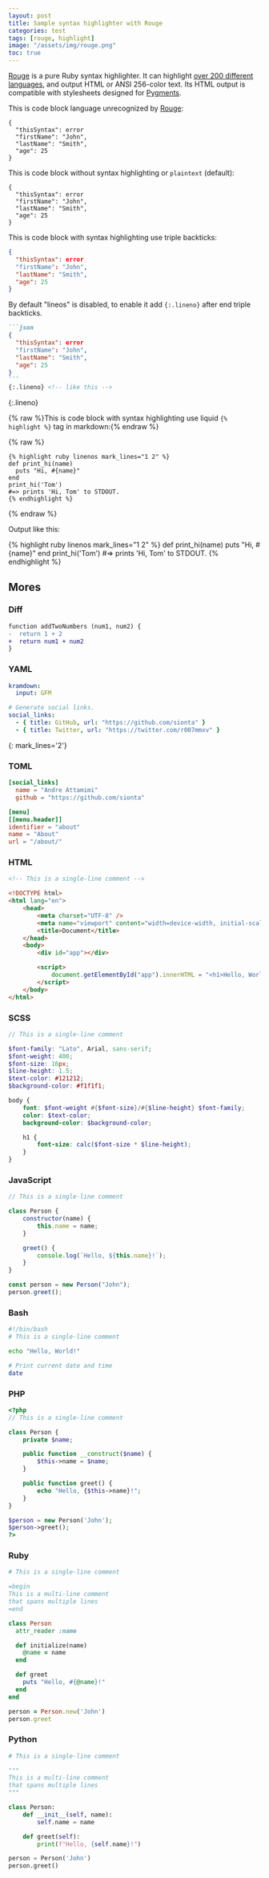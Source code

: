 ```yaml
---
layout: post
title: Sample syntax highlighter with Rouge
categories: test
tags: [rouge, highlight]
image: "/assets/img/rouge.png"
toc: true
---
```


[Rouge][rouge] is a pure Ruby syntax highlighter. It can highlight
[over 200 different languages][languages-doc], and output HTML
or ANSI 256-color text. Its HTML output is compatible with
stylesheets designed for [Pygments][pygments].

This is code block language unrecognized by [Rouge][rouge]:

```unknown
{
  "thisSyntax": error
  "firstName": "John",
  "lastName": "Smith",
  "age": 25
}
```

This is code block without syntax highlighting or `plaintext` (default):

```plaintext
{
  "thisSyntax": error
  "firstName": "John",
  "lastName": "Smith",
  "age": 25
}
```

This is code block with syntax highlighting use triple backticks:

```json
{
  "thisSyntax": error
  "firstName": "John",
  "lastName": "Smith",
  "age": 25
}
```

By default "lineos" is disabled, to enable it add `{:.lineno}` after end triple backticks.

<!-- markdownlint-disable -->
````markdown
```json
{
  "thisSyntax": error
  "firstName": "John",
  "lastName": "Smith",
  "age": 25
}
```
{:.lineno} <!-- like this -->
````
{:.lineno}

{% raw %}This is code block with syntax highlighting use liquid `{% highlight %}` tag in markdown:{% endraw %}

{% raw %}
```liquid
{% highlight ruby linenos mark_lines="1 2" %}
def print_hi(name)
  puts "Hi, #{name}"
end
print_hi('Tom')
#=> prints 'Hi, Tom' to STDOUT.
{% endhighlight %}
```
{% endraw %}

Output like this:

{% highlight ruby linenos mark_lines="1 2" %}
def print_hi(name)
  puts "Hi, #{name}"
end
print_hi('Tom')
#=> prints 'Hi, Tom' to STDOUT.
{% endhighlight %}
<!-- markdownlint-restore -->

## Mores

### Diff

```diff
function addTwoNumbers (num1, num2) {
-  return 1 + 2
+  return num1 + num2
}
```

### YAML

```yaml
kramdown:
  input: GFM

# Generate social links.
social_links:
  - { title: GitHub, url: "https://github.com/sionta" }
  - { title: Twitter, url: "https://twitter.com/r007mmxv" }
```
{: mark_lines='2'}

### TOML

```toml
[social_links]
  name = "Andre Attamimi"
  github = "https://github.com/sionta"

[menu]
[[menu.header]]
identifier = "about"
name = "About"
url = "/about/"
```

### HTML

```html
<!-- This is a single-line comment -->

<!DOCTYPE html>
<html lang="en">
    <head>
        <meta charset="UTF-8" />
        <meta name="viewport" content="width=device-width, initial-scale=1.0" />
        <title>Document</title>
    </head>
    <body>
        <div id="app"></div>

        <script>
            document.getElementById("app").innerHTML = "<h1>Hello, World!</h1>";
        </script>
    </body>
</html>
```

### SCSS

```scss
// This is a single-line comment

$font-family: "Lato", Arial, sans-serif;
$font-weight: 400;
$font-size: 16px;
$line-height: 1.5;
$text-color: #121212;
$background-color: #f1f1f1;

body {
    font: $font-weight #{$font-size}/#{$line-height} $font-family;
    color: $text-color;
    background-color: $background-color;

    h1 {
        font-size: calc($font-size * $line-height);
    }
}
```

### JavaScript

```javascript
// This is a single-line comment

class Person {
    constructor(name) {
        this.name = name;
    }

    greet() {
        console.log(`Hello, ${this.name}!`);
    }
}

const person = new Person("John");
person.greet();
```

### Bash

```bash
#!/bin/bash
# This is a single-line comment

echo "Hello, World!"

# Print current date and time
date
```

### PHP

```php
<?php
// This is a single-line comment

class Person {
    private $name;

    public function __construct($name) {
        $this->name = $name;
    }

    public function greet() {
        echo "Hello, {$this->name}!";
    }
}

$person = new Person('John');
$person->greet();
?>
```

### Ruby

```ruby
# This is a single-line comment

=begin
This is a multi-line comment
that spans multiple lines
=end

class Person
  attr_reader :name

  def initialize(name)
    @name = name
  end

  def greet
    puts "Hello, #{@name}!"
  end
end

person = Person.new('John')
person.greet
```

### Python

```python
# This is a single-line comment

"""
This is a multi-line comment
that spans multiple lines
"""

class Person:
    def __init__(self, name):
        self.name = name

    def greet(self):
        print(f"Hello, {self.name}!")

person = Person('John')
person.greet()
```

[rouge]: http://rouge.jneen.net/ "Rouge"
[languages-doc]: https://rouge-ruby.github.io/docs/file.Languages.html "Languages"
[pygments]: http://pygments.org "Pygments"
